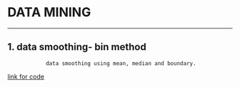 # DATA MINING
      
 ---

## 1. data smoothing- bin method
        
                data smoothing using mean, median and boundary.
   [link for code](https://github.com/saaarvesh/DATA-MINING/tree/data-smoothing--bin-method)
        

